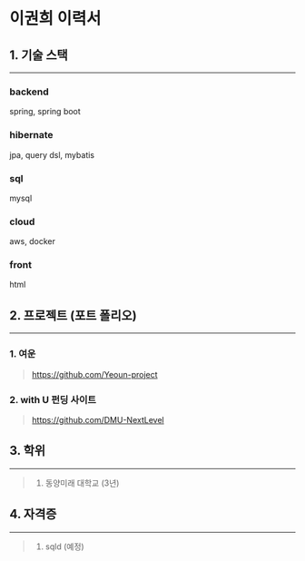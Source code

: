 # 이권희 이력서
 
## 1. 기술 스택
---
### backend
spring, spring boot

### hibernate
jpa, query dsl, mybatis

### sql
mysql

### cloud
aws, docker

### front
html

## 2. 프로젝트 (포트 폴리오)
---
### 1. 여운  
>  https://github.com/Yeoun-project
### 2. with U 펀딩 사이트  
>  https://github.com/DMU-NextLevel

## 3. 학위
---
> 1. 동양미래 대학교 (3년)

## 4. 자격증
---
> 1. sqld (예정)
